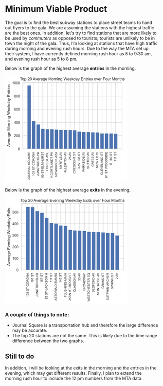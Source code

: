 # Minimum Viable Product

The goal is to find the best subway stations to place street teams to hand out flyers to the gala. 
We are assuming the stations with the highest traffic are the best ones. 
In addition, let's try to find stations that are more likely to be used by *commuters* as opposed to tourists; tourists are unlikely to be in 
town the night of the gala. 
Thus, I’m looking at stations that have high traffic during morning and evening rush hours. Due to the way the MTA set up their system, I have currently defined morning rush hour as 8 to 9:30 am, and evening rush hour as 5 to 8 pm.

Below is the graph of the highest average **entries** in the morning. 

<img src="https://raw.githubusercontent.com/cda913/EDA_Metis/main/allAM.png" width="400" height="350" />

Below is the graph of the highest average **exits** in the evening. 

<img src="https://raw.githubusercontent.com/cda913/EDA_Metis/main/allPM.png" width="400" height="350" />

### A couple of things to note:
- Journal Square is a transportation hub and therefore the large difference may be accurate. 
- The top 20 stations are not the same. This is likely due to the time range difference between the two graphs.

## Still to do
In addition, I will be looking at the exits in the morning and the entries in the evening, which may get different results. Finally, I plan to extend the morning rush hour to include the 12 pm numbers from the MTA data.

